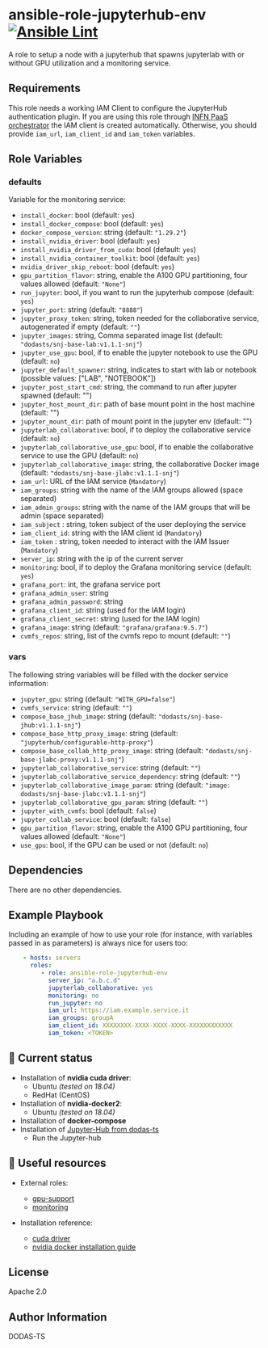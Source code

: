 # ansible-role-jupyterhub-env [![Ansible Lint](https://github.com/DODAS-TS/ansible-role-jupyterhub-env/actions/workflows/ansible-lint.yml/badge.svg)](https://github.com/DODAS-TS/ansible-role-jupyterhub-env/actions/workflows/ansible-lint.yml)

A role to setup a node with a jupyterhub that spawns jupyterlab with or without GPU utilization and a monitoring service.

Requirements
------------

This role needs a working IAM Client to configure the  JupyterHub authentication plugin.
If you are using this role through [INFN PaaS orchestrator](https://my.cloud.infn.it) the IAM client is created automatically.
Otherwise, you should provide `iam_url`, `iam_client_id` and `iam_token` variables.

Role Variables
--------------

### defaults

Variable for the monitoring service:

- `install_docker`: bool (default: `yes`)
- `install_docker_compose`: bool (default: `yes`)
- `docker_compose_version`: string (default: `"1.29.2"`)
- `install_nvidia_driver`: bool (default: `yes`)
- `install_nvidia_driver_from_cuda`: bool (default: `yes`)
- `install_nvidia_container_toolkit`: bool (default: `yes`)
- `nvidia_driver_skip_reboot`: bool (default: `yes`)
- `gpu_partition_flavor`: string, enable the A100 GPU partitioning, four values allowed (default: `"None"`)
- `run_jupyter`: bool, if you want to run the jupyterhub compose (default: `yes`)
- `jupyter_port`: string (default: `"8888"`)
- `jupyter_proxy_token`: string, token needed for the collaborative service, autogenerated if empty (default: `""`)
- `jupyter_images`: string, Comma separated image list (default: `"dodasts/snj-base-lab:v1.1.1-snj"`)
- `jupyter_use_gpu`: bool, if to enable the jupyter notebook to use the GPU (default: `no`)
- `jupyter_default_spawner`: string, indicates to start with lab or notebook (possible values: ["LAB", "NOTEBOOK"])
- `jupyter_post_start_cmd`: string, the command to run after jupyter spawned (default: "")
- `jupyter_host_mount_dir`: path of base mount point in the host machine (default: "")
- `jupyter_mount_dir`: path of mount point in the jupyter env (default: "")
- `jupyterlab_collaborative`: bool, if to deploy the collaborative service (default: `no`)
- `jupyterlab_collaborative_use_gpu`: bool, if to enable the collaborative service to use the GPU (default: `no`)
- `jupyterlab_collaborative_image`: string, the collaborative Docker image (default: `"dodasts/snj-base-jlabc:v1.1.1-snj"`)
- `iam_url`: URL of the IAM service (`Mandatory`)
- `iam_groups`: string with the name of the IAM groups allowed (space separated)
- `iam_admin_groups`: string with the name of the IAM groups that will be admin (space separated)
- `iam_subject` : string, token subject of the user deploying the service
- `iam_client_id`: string with the IAM client id (`Mandatory`)
- `iam_token` : string, token needed to interact with the IAM Issuer (`Mandatory`)
- `server_ip`: string with the ip of the current server
- `monitoring`: bool, if to deploy the Grafana monitoring service (default: `yes`)
- `grafana_port`:  int, the grafana service port
- `grafana_admin_user`:  string
- `grafana_admin_password`:  string
- `grafana_client_id`:  string (used for the IAM login)
- `grafana_client_secret`:  string (used for the IAM login)
- `grafana_image`: string (default: `"grafana/grafana:9.5.7"`)
- `cvmfs_repos`: string, list of the cvmfs repo to mount (default: `""`)

### vars

The following string variables will be filled with the docker service information:

- `jupyter_gpu`: string (default: `"WITH_GPU=false"`)
- `cvmfs_service`: string (default: `""`)
- `compose_base_jhub_image`: string (default: `"dodasts/snj-base-jhub:v1.1.1-snj"`)
- `compose_base_http_proxy_image`: string (default: `"jupyterhub/configurable-http-proxy"`)
- `compose_base_collab_http_proxy_image`: string (default: `"dodasts/snj-base-jlabc-proxy:v1.1.1-snj"`)
- `jupyterlab_collaborative_service`: string (default: `""`)
- `jupyterlab_collaborative_service_dependency`: string (default: `""`)
- `jupyterlab_collaborative_image_param`: string (default: `"image: dodasts/snj-base-jlabc:v1.1.1-snj"`)
- `jupyterlab_collaborative_gpu_param`: string (default: `""`)
- `jupyter_with_cvmfs`: bool (default: `false`)
- `jupyter_collab_service`: bool (default: `false`)
- `gpu_partition_flavor`: string, enable the A100 GPU partitioning, four values allowed (default: `"None"`)
- `use_gpu`: bool, if the GPU can be used or not (default: `no`)

Dependencies
------------

There are no other dependencies.

Example Playbook
----------------

Including an example of how to use your role (for instance, with variables passed in as parameters) is always nice for users too:

```yaml
    - hosts: servers
      roles:
         - role: ansible-role-jupyterhub-env
           server_ip: "a.b.c.d"
           jupyterlab_collaborative: yes 
           monitoring: no 
           run_jupyter: no 
           iam_url: https://iam.example.service.it 
           iam_groups: groupA
           iam_client_id: XXXXXXXX-XXXX-XXXX-XXXX-XXXXXXXXXXXX
           iam_token: <TOKEN>

```

## :paperclip: Current status

* Installation of **nvidia cuda driver**:
  * Ubuntu *(tested on 18.04)*
  * RedHat (CentOS)
* Installation of **nvidia-docker2**:
  * Ubuntu *(tested on 18.04)*
* Installation of **docker-compose**
* Installation of [Jupyter-Hub from dodas-ts](https://github.com/dodas-ts/single-node-jupyterhub)
  * Run the Jupyter-hub

## :link: Useful resources

* External roles:
  * [gpu-support](https://baltig.infn.it/infn-cloud/ansible-role-gpu-support)
  * [monitoring](https://github.com/DODAS-TS/ansible-role-monitoring)

* Installation reference:
  * [cuda driver](https://docs.nvidia.com/datacenter/tesla/tesla-installation-notes/index.html)
  * [nvidia docker installation guide](https://docs.nvidia.com/datacenter/cloud-native/container-toolkit/install-guide.html#docker)

License
-------

Apache 2.0

Author Information
------------------

DODAS-TS


